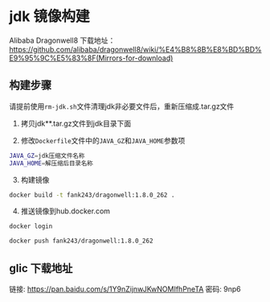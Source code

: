 # jdk 镜像构建

Alibaba Dragonwell8 下载地址：https://github.com/alibaba/dragonwell8/wiki/%E4%B8%8B%E8%BD%BD%E9%95%9C%E5%83%8F(Mirrors-for-download)

## 构建步骤

请提前使用`rm-jdk.sh`文件清理jdk非必要文件后，重新压缩成.tar.gz文件

1. 拷贝jdk**.tar.gz文件到jdk目录下面

2. 修改`Dockerfile`文件中的`JAVA_GZ`和`JAVA_HOME`参数项

```bash
JAVA_GZ=jdk压缩文件名称
JAVA_HOME=解压缩后目录名称
```

3. 构建镜像

```bash
docker build -t fank243/dragonwell:1.8.0_262 .
```

4. 推送镜像到hub.docker.com

```bash
docker login

docker push fank243/dragonwell:1.8.0_262
```

## glic 下载地址

链接: https://pan.baidu.com/s/1Y9nZijnwJKwNOMIfhPneTA  密码: 9np6

